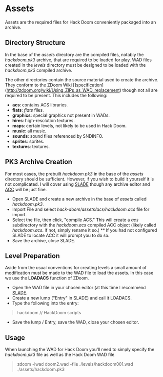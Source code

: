# Assets #
Assets are the required files for Hack Doom conveniently packaged into an archive.

## Directory Structure ##
In the base of the *assets* directory are the compiled files, notably the *hackdoom.pk3* archive, that are required to be loaded for play.  WAD files created in the *levels* directory must be designed to be loaded with the *hackdoom.pk3* compiled archive.

The other directories contain the source material used to create the archive.  They conform to the ZDoom Wiki []specification](http://zdoom.org/wiki/Using_ZIPs_as_WAD_replacement) though not all are required to be present.  This includes the following:
* **acs**:  contains ACS libraries.
* **flats**:  *flats* files.
* **graphics**:  special graphics not present in WADs.
* **hires**:  high-resolution textures.
* **maps**:  certain levels, not likely to be used in Hack Doom.
* **music**:  all music.
* **sounds**:  sound files referenced by SNDINFO.
* **sprites**:  sprites.
* **textures**:  textures.

## PK3 Archive Creation ##
For most cases, the prebuilt *hackdoom.pk3* in the base of the *assets* directory should be sufficient.  However, if you wish to build it yourself it is not complicated.  I will cover using [SLADE](http://slade.mancubus.net/) though any archive editor and [ACC](http://zdoom.org/wiki/ACC) will be just fine.
* Open SLADE and create a new archive in the base of *assets* called *hackdoom.pk3*.
* Import File and select *hack-doom/assets/acs/hackdoom.acs* file for import.
* Select the file, then click, "compile ACS." This will create a *acs* subdirectory with the *hackdoom.acs* compiled ACC object (likely called *hackdoom.acs*.  If not, simply rename it so.)
** If you had not configured SLADE to locate ACC it will prompt you to do so.
* Save the archive, close SLADE.

## Level Preparation ##
Aside from the usual conventions for creating levels a small amount of modification must be made to the WAD file to load the assets.  In this case we use the **LOADACS** function of ZDoom.
* Open the WAD file in your chosen editor (at this time I recommend [SLADE](http://slade.mancubus.net/).
* Create a new lump ("Entry" in SLADE) and call it LOADACS.
* Type the following into the entry:
> hackdoom // HackDoom scripts
* Save the lump / Entry, save the WAD, close your chosen editor.

## Usage ##
When launching the WAD for Hack Doom you'll need to simply specify the *hackdoom.pk3* file as well as the Hack Doom WAD file.
> zdoom -iwad doom2.wad -file ./levels/hackdoom001.wad ./assets/hackdoom.pk3
